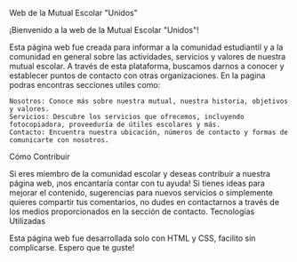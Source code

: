Web de la Mutual Escolar "Unidos"

¡Bienvenido a la web de la Mutual Escolar "Unidos"!

Esta página web fue creada para informar a la comunidad estudiantil y a la comunidad en general sobre las actividades, servicios y valores de nuestra mutual escolar. A través de esta plataforma, buscamos darnos a conocer y establecer puntos de contacto con otras organizaciones.
En la pagina podras encontras secciones utiles como:


    Nosotros: Conoce más sobre nuestra mutual, nuestra historia, objetivos y valores.
    Servicios: Descubre los servicios que ofrecemos, incluyendo fotocopiadora, proveeduría de útiles escolares y más.
    Contacto: Encuentra nuestra ubicación, números de contacto y formas de comunicarte con nosotros.

Cómo Contribuir

Si eres miembro de la comunidad escolar y deseas contribuir a nuestra página web, ¡nos encantaría contar con tu ayuda! Si tienes ideas para mejorar el contenido, sugerencias para nuevos servicios o simplemente quieres compartir tus comentarios, no dudes en contactarnos a través de los medios proporcionados en la sección de contacto.
Tecnologías Utilizadas

Esta página web fue desarrollada solo con HTML y CSS, facilito sin complicarse. Espero que te guste!
